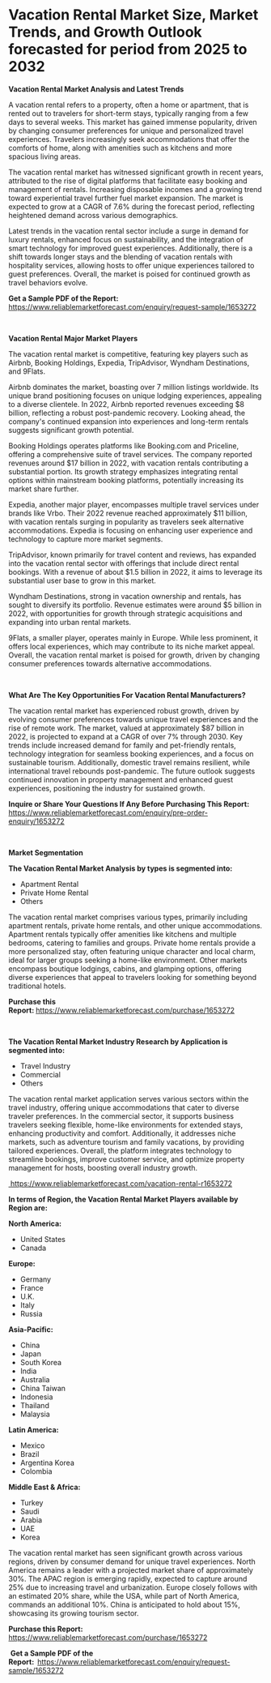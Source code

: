 <p><h1>Vacation Rental Market Size, Market Trends, and Growth Outlook forecasted for period from 2025 to 2032</h1></p><p><strong>Vacation Rental Market Analysis and Latest Trends</strong></p>
<p><p>A vacation rental refers to a property, often a home or apartment, that is rented out to travelers for short-term stays, typically ranging from a few days to several weeks. This market has gained immense popularity, driven by changing consumer preferences for unique and personalized travel experiences. Travelers increasingly seek accommodations that offer the comforts of home, along with amenities such as kitchens and more spacious living areas.</p><p>The vacation rental market has witnessed significant growth in recent years, attributed to the rise of digital platforms that facilitate easy booking and management of rentals. Increasing disposable incomes and a growing trend toward experiential travel further fuel market expansion. The market is expected to grow at a CAGR of 7.6% during the forecast period, reflecting heightened demand across various demographics.</p><p>Latest trends in the vacation rental sector include a surge in demand for luxury rentals, enhanced focus on sustainability, and the integration of smart technology for improved guest experiences. Additionally, there is a shift towards longer stays and the blending of vacation rentals with hospitality services, allowing hosts to offer unique experiences tailored to guest preferences. Overall, the market is poised for continued growth as travel behaviors evolve.</p></p>
<p><strong>Get a Sample PDF of the Report:&nbsp;</strong> <a href="https://www.reliablemarketforecast.com/enquiry/request-sample/1653272?utm_campaign=2478&utm_medium=2&utm_source=Github&utm_content=ia&utm_term=16042025&utm_id=vacation-rental">https://www.reliablemarketforecast.com/enquiry/request-sample/1653272</a></p>
<p>&nbsp;</p>
<p><strong>Vacation Rental Major Market Players</strong></p>
<p><p>The vacation rental market is competitive, featuring key players such as Airbnb, Booking Holdings, Expedia, TripAdvisor, Wyndham Destinations, and 9Flats. </p><p>Airbnb dominates the market, boasting over 7 million listings worldwide. Its unique brand positioning focuses on unique lodging experiences, appealing to a diverse clientele. In 2022, Airbnb reported revenues exceeding $8 billion, reflecting a robust post-pandemic recovery. Looking ahead, the company's continued expansion into experiences and long-term rentals suggests significant growth potential.</p><p>Booking Holdings operates platforms like Booking.com and Priceline, offering a comprehensive suite of travel services. The company reported revenues around $17 billion in 2022, with vacation rentals contributing a substantial portion. Its growth strategy emphasizes integrating rental options within mainstream booking platforms, potentially increasing its market share further.</p><p>Expedia, another major player, encompasses multiple travel services under brands like Vrbo. Their 2022 revenue reached approximately $11 billion, with vacation rentals surging in popularity as travelers seek alternative accommodations. Expedia is focusing on enhancing user experience and technology to capture more market segments.</p><p>TripAdvisor, known primarily for travel content and reviews, has expanded into the vacation rental sector with offerings that include direct rental bookings. With a revenue of about $1.5 billion in 2022, it aims to leverage its substantial user base to grow in this market.</p><p>Wyndham Destinations, strong in vacation ownership and rentals, has sought to diversify its portfolio. Revenue estimates were around $5 billion in 2022, with opportunities for growth through strategic acquisitions and expanding into urban rental markets.</p><p>9Flats, a smaller player, operates mainly in Europe. While less prominent, it offers local experiences, which may contribute to its niche market appeal. Overall, the vacation rental market is poised for growth, driven by changing consumer preferences towards alternative accommodations.</p></p>
<p>&nbsp;</p>
<p><strong>What Are The Key Opportunities For Vacation Rental Manufacturers?</strong></p>
<p><p>The vacation rental market has experienced robust growth, driven by evolving consumer preferences towards unique travel experiences and the rise of remote work. The market, valued at approximately $87 billion in 2022, is projected to expand at a CAGR of over 7% through 2030. Key trends include increased demand for family and pet-friendly rentals, technology integration for seamless booking experiences, and a focus on sustainable tourism. Additionally, domestic travel remains resilient, while international travel rebounds post-pandemic. The future outlook suggests continued innovation in property management and enhanced guest experiences, positioning the industry for sustained growth.</p></p>
<p><strong>Inquire or Share Your Questions If Any Before Purchasing This Report:</strong> <a href="https://www.reliablemarketforecast.com/enquiry/pre-order-enquiry/1653272?utm_campaign=2478&utm_medium=2&utm_source=Github&utm_content=ia&utm_term=16042025&utm_id=vacation-rental">https://www.reliablemarketforecast.com/enquiry/pre-order-enquiry/1653272</a></p>
<p>&nbsp;</p>
<p><strong>Market Segmentation</strong></p>
<p><strong>The Vacation Rental Market Analysis by types is segmented into:</strong></p>
<p><ul><li>Apartment Rental</li><li>Private Home Rental</li><li>Others</li></ul></p>
<p><p>The vacation rental market comprises various types, primarily including apartment rentals, private home rentals, and other unique accommodations. Apartment rentals typically offer amenities like kitchens and multiple bedrooms, catering to families and groups. Private home rentals provide a more personalized stay, often featuring unique character and local charm, ideal for larger groups seeking a home-like environment. Other markets encompass boutique lodgings, cabins, and glamping options, offering diverse experiences that appeal to travelers looking for something beyond traditional hotels.</p></p>
<p><strong>Purchase this Report:&nbsp;</strong><a href="https://www.reliablemarketforecast.com/purchase/1653272?utm_campaign=2478&utm_medium=2&utm_source=Github&utm_content=ia&utm_term=16042025&utm_id=vacation-rental">https://www.reliablemarketforecast.com/purchase/1653272</a></p>
<p>&nbsp;</p>
<p><strong>The Vacation Rental Market Industry Research by Application is segmented into:</strong></p>
<p><ul><li>Travel Industry</li><li>Commercial</li><li>Others</li></ul></p>
<p><p>The vacation rental market application serves various sectors within the travel industry, offering unique accommodations that cater to diverse traveler preferences. In the commercial sector, it supports business travelers seeking flexible, home-like environments for extended stays, enhancing productivity and comfort. Additionally, it addresses niche markets, such as adventure tourism and family vacations, by providing tailored experiences. Overall, the platform integrates technology to streamline bookings, improve customer service, and optimize property management for hosts, boosting overall industry growth.</p></p>
<p><a href="https://www.reliablemarketforecast.com/vacation-rental-r1653272?utm_campaign=2478&utm_medium=2&utm_source=Github&utm_content=ia&utm_term=16042025&utm_id=vacation-rental">&nbsp;https://www.reliablemarketforecast.com/vacation-rental-r1653272</a></p>
<p><strong>In terms of Region, the Vacation Rental Market Players available by Region are:</strong></p>
<p>
    <p> <strong> North America: </strong>
        <ul>
            <li>United States</li>
            <li>Canada</li>
        </ul>
        </p> 
    <p> <strong> Europe: </strong>
        <ul>
            <li>Germany</li>
            <li>France</li>
            <li>U.K.</li>
            <li>Italy</li>
            <li>Russia</li>
        </ul>
        </p> 
    <p> <strong> Asia-Pacific: </strong>
        <ul>
            <li>China</li>
            <li>Japan</li>
            <li>South Korea</li>
            <li>India</li>
            <li>Australia</li>
            <li>China Taiwan</li>
            <li>Indonesia</li>
            <li>Thailand</li>
            <li>Malaysia</li>
        </ul>
        </p> 
    <p> <strong> Latin America: </strong>
        <ul>
            <li>Mexico</li>
            <li>Brazil</li>
            <li>Argentina Korea</li>
            <li>Colombia</li>
        </ul>
        </p> 
    <p> <strong> Middle East & Africa: </strong>
        <ul>
            <li>Turkey</li>
            <li>Saudi</li>
            <li>Arabia</li>
            <li>UAE</li>
            <li>Korea</li>
        </ul>
    </p>
    </p>
<p><p>The vacation rental market has seen significant growth across various regions, driven by consumer demand for unique travel experiences. North America remains a leader with a projected market share of approximately 30%. The APAC region is emerging rapidly, expected to capture around 25% due to increasing travel and urbanization. Europe closely follows with an estimated 20% share, while the USA, while part of North America, commands an additional 10%. China is anticipated to hold about 15%, showcasing its growing tourism sector.</p></p>
<p><strong>Purchase this Report: </strong><a href="https://www.reliablemarketforecast.com/purchase/1653272?utm_campaign=2478&utm_medium=2&utm_source=Github&utm_content=ia&utm_term=16042025&utm_id=vacation-rental">https://www.reliablemarketforecast.com/purchase/1653272</a></p>
<p>&nbsp;<strong>Get a Sample PDF of the Report:&nbsp;&nbsp;</strong><a href="https://www.reliablemarketforecast.com/enquiry/request-sample/1653272?utm_campaign=2478&utm_medium=2&utm_source=Github&utm_content=ia&utm_term=16042025&utm_id=vacation-rental">https://www.reliablemarketforecast.com/enquiry/request-sample/1653272</a></p>
<p><strong></strong></p>
<p><p></p><p></p><p></p></p>